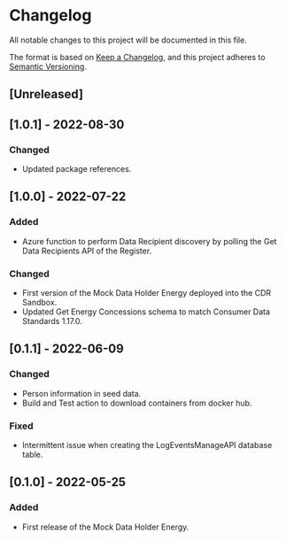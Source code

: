 # Changelog
All notable changes to this project will be documented in this file.

The format is based on [Keep a Changelog](https://keepachangelog.com/en/1.0.0/),
and this project adheres to [Semantic Versioning](https://semver.org/spec/v2.0.0.html).

## [Unreleased]

## [1.0.1] - 2022-08-30
### Changed
- Updated package references.

## [1.0.0] - 2022-07-22
### Added
- Azure function to perform Data Recipient discovery by polling the Get Data Recipients API of the Register.

### Changed
- First version of the Mock Data Holder Energy deployed into the CDR Sandbox.
- Updated Get Energy Concessions schema to match Consumer Data Standards 1.17.0.

## [0.1.1] - 2022-06-09
### Changed
- Person information in seed data.
- Build and Test action to download containers from docker hub.

### Fixed
- Intermittent issue when creating the LogEventsManageAPI database table.

## [0.1.0] - 2022-05-25

### Added
- First release of the Mock Data Holder Energy.
